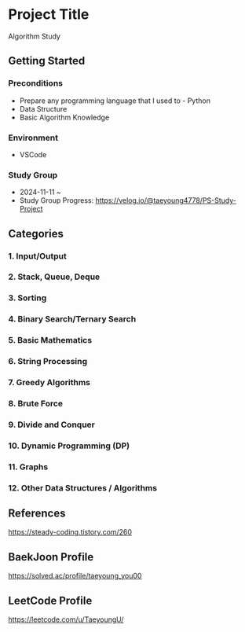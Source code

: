 # Project Title

Algorithm Study

## Getting Started

### Preconditions

* Prepare any programming language that I used to - Python
* Data Structure
* Basic Algorithm Knowledge

### Environment

* VSCode

### Study Group
* 2024-11-11 ~
* Study Group Progress: https://velog.io/@taeyoung4778/PS-Study-Project

## Categories

### 1. Input/Output 
### 2. Stack, Queue, Deque
### 3. Sorting
### 4. Binary Search/Ternary Search
### 5. Basic Mathematics
### 6. String Processing
### 7. Greedy Algorithms
### 8. Brute Force
### 9. Divide and Conquer
### 10. Dynamic Programming (DP)
### 11. Graphs
### 12. Other Data Structures / Algorithms

## References
https://steady-coding.tistory.com/260
## BaekJoon Profile
https://solved.ac/profile/taeyoung_you00
## LeetCode Profile
https://leetcode.com/u/TaeyoungU/
